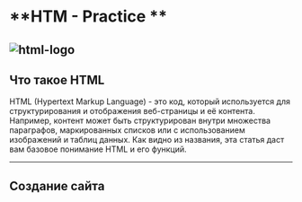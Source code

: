 # **HTM - Practice **
![html-logo](Exercise/assets/img/logo.png)
---

## <b>Что такое HTML </b>
HTML (Hypertext Markup Language) - это код, который используется для структурирования и отображения веб-страницы и её контента. Например, контент может быть структурирован внутри множества параграфов, маркированных списков или с использованием изображений и таблиц данных. Как видно из названия, эта статья даст вам базовое понимание HTML и его функций.

  ---
  ## <b>Создание сайта </b>
